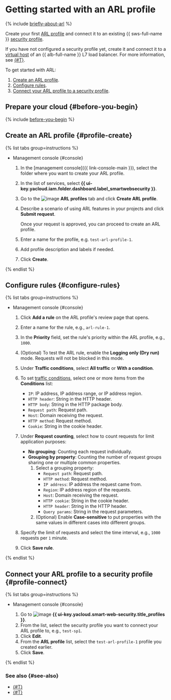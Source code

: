 # Getting started with an ARL profile

{% include [briefly-about-arl](../../_includes/smartwebsecurity/briefly-about-arl.md) %}

Create your first [ARL profile](../concepts/arl.md) and connect it to an existing {{ sws-full-name }} [security profile](../concepts/profiles.md).

If you have not configured a security profile yet, create it and connect it to a [virtual host](../../application-load-balancer/concepts/http-router.md#virtual-host) of an {{ alb-full-name }} L7 load balancer. For more information, see [{#T}](../quickstart.md).

To get started with ARL:
1. [Create an ARL profile](#profile-create).
1. [Configure rules](#configure-rules).
1. [Connect your ARL profile to a security profile](#profile-connect).

## Prepare your cloud {#before-you-begin}

{% include [before-you-begin](../../_tutorials/_tutorials_includes/before-you-begin.md) %}

## Create an ARL profile {#profile-create}

{% list tabs group=instructions %}

- Management console {#console}

   1. In the [management console]({{ link-console-main }}), select the folder where you want to create your ARL profile.
   1. In the list of services, select **{{ ui-key.yacloud.iam.folder.dashboard.label_smartwebsecurity }}**.
   1. Go to the ![image](../../_assets/smartwebsecurity/arl.svg) **ARL profiles** tab and click **Create ARL profile**.
   1. Describe a scenario of using ARL features in your projects and click **Submit request**.

      Once your request is approved, you can proceed to create an ARL profile.
   1. Enter a name for the profile, e.g. `test-arl-profile-1`.
   1. Add profile description and labels if needed.
   1. Click **Create**.

{% endlist %}

## Configure rules {#configure-rules}

{% list tabs group=instructions %}

- Management console {#console}

   1. Click **Add a rule** on the ARL profile's review page that opens.
   1. Enter a name for the rule, e.g., `arl-rule-1`.
   1. In the **Priority** field, set the rule's priority within the ARL profile, e.g., `1000`.
   1. (Optional) To test the ARL rule, enable the **Logging only (Dry run)** mode. Requests will not be blocked in this mode.
   1. Under **Traffic conditions**, select **All traffic** or **With a condition**.
   1. To set [traffic conditions](../concepts/conditions.md), select one or more items from the **Conditions** list:
      * `IP`: IP address, IP address range, or IP address region.
      * `HTTP header`: String in the HTTP header.
      * `HTTP body`: String in the HTTP package body.
      * `Request path`: Request path.
      * `Host`: Domain receiving the request.
      * `HTTP method`: Request method.
      * `Cookie`: String in the cookie header.

   1. Under **Request counting**, select how to count requests for limit application purposes:
      * **No grouping**: Counting each request individually.
      * **Grouping by property**: Counting the number of request groups sharing one or multiple common properties.
         1. Select a grouping property:
            * `Request path`: Request path.
            * `HTTP method`: Request method.
            * `IP address`: IP address the request came from.
            * `Region`: IP address region of the requests.
            * `Host`: Domain receiving the request.
            * `HTTP cookie`: String in the cookie header.
            * `HTTP header`: String in the HTTP header.
            * `Query params`: String in the request parameters.
         1. (Optional) Enable **Case-sensitive** to put properties with the same values in different cases into different groups.

   1. Specify the limit of requests and select the time interval, e.g., `1000` requests per `1` minute.

   1. Click **Save rule**.

{% endlist %}

## Connect your ARL profile to a security profile {#profile-connect}

{% list tabs group=instructions %}

- Management console {#console}

   1. Go to ![image](../../_assets/console-icons/shield-check.svg) **{{ ui-key.yacloud.smart-web-security.title_profiles }}**.
   1. From the list, select the security profile you want to connect your ARL profile to, e.g., `test-sp1`.
   1. Click **Edit**.
   1. From the **ARL profile** list, select the `test-arl-profile-1` profile you created earlier.
   1. Click **Save**.

{% endlist %}

### See also {#see-also}

* [{#T}](../quickstart.md)
* [{#T}](../concepts/arl.md)
